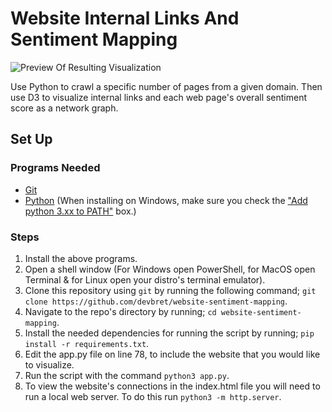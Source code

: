 # Website Internal Links And Sentiment Mapping

![Preview Of Resulting Visualization](https://hosting.photobucket.com/images/i/bernhoftbret/sentiment.png)

Use Python to crawl a specific number of pages from a given domain. Then use D3 to visualize internal links and each web page's overall sentiment score as a network graph.

## Set Up

### Programs Needed 

- [Git](https://git-scm.com/downloads)
- [Python](https://www.python.org/downloads/) (When installing on Windows, make sure you check the ["Add python 3.xx to PATH"](https://hosting.photobucket.com/images/i/bernhoftbret/python.png) box.)

### Steps

1. Install the above programs.
2. Open a shell window (For Windows open PowerShell, for MacOS open Terminal & for Linux open your distro's terminal emulator).
3. Clone this repository using `git` by running the following command; `git clone https://github.com/devbret/website-sentiment-mapping`.
4. Navigate to the repo's directory by running; `cd website-sentiment-mapping`.
5. Install the needed dependencies for running the script by running; `pip install -r requirements.txt`.
6. Edit the app.py file on line 78, to include the website that you would like to visualize.
7. Run the script with the command `python3 app.py`.
8. To view the website's connections in the index.html file you will need to run a local web server. To do this run `python3 -m http.server`.
